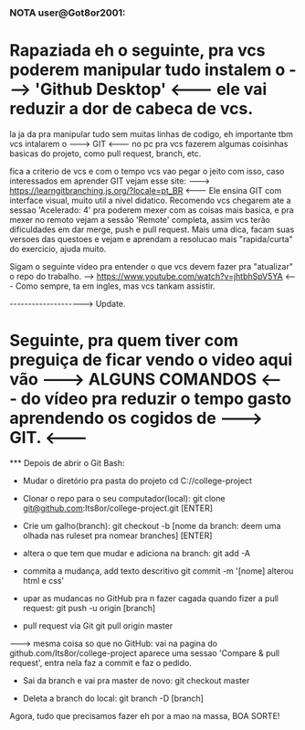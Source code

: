 ### NOTA user@Got8or2001:
# Rapaziada eh o seguinte, pra vcs poderem manipular tudo instalem o  ---> 'Github Desktop' <--- ele vai reduzir a dor de cabeca de vcs.

la ja da pra manipular tudo sem muitas linhas de codigo, eh importante tbm vcs intalarem o ---> GIT <--- no pc pra vcs fazerem algumas coisinhas basicas do projeto, como pull request, branch, etc. 

fica a criterio de vcs e com o tempo vcs vao pegar o jeito com isso, caso interessados em aprender GIT vejam esse site:
---> https://learngitbranching.js.org/?locale=pt_BR <---
Ele ensina GIT com interface visual, muito util a nivel didatico.
Recomendo vcs chegarem ate a sessao 'Acelerado: 4' pra poderem mexer com as coisas mais basica, e pra mexer no remoto vejam a sessão 'Remote' completa, assim vcs terão dificuldades em dar merge, push e pull request.
Mais uma dica, facam suas versoes das questoes e vejam e aprendam a resolucao mais "rapida/curta" do exercicio, ajuda muito.

Sigam o seguinte video pra entender o que vcs devem fazer pra "atualizar" o repo do trabalho.
--> https://www.youtube.com/watch?v=jhtbhSpV5YA <---
Como sempre, ta em ingles, mas vcs tankam assistir.

--------------------> Update.

# Seguinte, pra quem tiver com preguiça de ficar vendo o video aqui vão ---> ALGUNS COMANDOS <--- do vídeo pra reduzir o tempo gasto aprendendo os cogidos de ---> GIT. <---

*** Depois de abrir o Git Bash:

* Mudar o diretório pra pasta do projeto
cd C://college-project

* Clonar o repo para o seu computador(local):
git clone git@github.com:Its8or/college-project.git [ENTER]

* Crie um galho(branch):
git checkout -b [nome da branch: deem uma olhada nas ruleset pra nomear branches] [ENTER]

* altera o que tem que mudar e adiciona na branch:
git add -A

* commita a mudança, add texto descritivo
git commit -m '[nome] alterou html e css'

* upar as mudancas no GitHub pra n fazer cagada quando fizer a pull request:
git push -u origin [branch]

* pull request via Git
git pull origin master

---> mesma coisa so que no GitHub:
        vai na pagina do github.com/Its8or/college-project
        aparece uma sessao 'Compare & pull request', entra nela faz a commit e faz o pedido.

* Sai da branch e vai pra master de novo:
git checkout master

* Deleta a branch do local:
git branch -D [branch]

Agora, tudo que precisamos fazer eh por a mao na massa,
        BOA SORTE!

